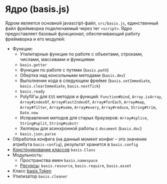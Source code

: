 # Ядро (basis.js)

Ядром является основной javascript-файл, `src/basis.js`, единственный файл фреймворка подключаемый через тег `<script>`. Ядро предоставляет базовый функционал, обеспечивающий работу фреймворка и его модулей:

- Функции:
  - Утилитарные функции по работе с объектами, строками, числами, массивами и функциями
  - `basis.getter`
  - Функции по работе с путями (`basis.path`)
  - Обертка над консольными методами (`basis.dev`)
  - Выполнение кода в следующем фрейме (`basis.setImmediate`, `basis.clearImmediate`, `basis.nextTick`)
  - `basis.ready`
  - Polyfill'ы для `ES5` методов и функций: `Function#bind`, `Array.isArray`, `Array#indexOf`, `Array#lastIndexOf`, `Array#forEach`, `Array#map`, `Array#filter`, `Array#some`, `Array#every`, `Array#reduce`, `String#trim`, `Date.now`
  - Исправления методов для старых браузеров: `Array#splice`, `String#split`, `String#substr`
  - Хелперы для асинхронной работы с `document` (`basis.doc`)
  - `basis.json.parse`
- Обработка конфига (на данный момент конфиг – это значение атрибута `basis-config`), результат хранится в `basis.config`
- [Конструирование классов](basis.Class.md) `basis.Class`
- Модульность:
  - Пространства имен `basis.namespace`
  - [Ресурсы](resources.md): `basis.resource`, `basis.require`, `basis.asset`
- Класс [basis.Token](basis.Token.md)
- Утилизатор `basis.cleaner`
